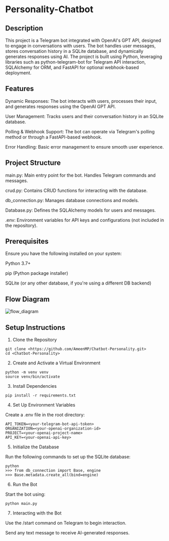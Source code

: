 # Personality-Chatbot


## Description

This project is a Telegram bot integrated with OpenAI's GPT API, designed to engage in conversations with users. The bot handles user messages, stores conversation history in a SQLite database, and dynamically generates responses using AI. The project is built using Python, leveraging libraries such as python-telegram-bot for Telegram API interaction, SQLAlchemy for ORM, and FastAPI for optional webhook-based deployment.


## Features

Dynamic Responses: The bot interacts with users, processes their input, and generates responses using the OpenAI GPT API.

User Management: Tracks users and their conversation history in an SQLite database.

Polling & Webhook Support: The bot can operate via Telegram's polling method or through a FastAPI-based webhook.

Error Handling: Basic error management to ensure smooth user experience.


## Project Structure

main.py: Main entry point for the bot. Handles Telegram commands and messages.

crud.py: Contains CRUD functions for interacting with the database.

db_connection.py: Manages database connections and models.

Database.py: Defines the SQLAlchemy models for users and messages.

.env: Environment variables for API keys and configurations (not included in the repository).


## Prerequisites

Ensure you have the following installed on your system:

Python 3.7+

pip (Python package installer)

SQLite (or any other database, if you're using a different DB backend)


## Flow Diagram

![flow_diagram](https://github.com/user-attachments/assets/59bd2328-6624-44ec-8b14-5365acee5136)


## Setup Instructions

1. Clone the Repository

```
git clone <https://github.com/AmeenMP/Chatbot-Personality.git>
cd <Chatbot-Personality>
```

2. Create and Activate a Virtual Environment

```
python -m venv venv
source venv/bin/activate
```

3. Install Dependencies

```
pip install -r requirements.txt
```

4. Set Up Environment Variables

Create a .env file in the root directory:

```
API_TOKEN=<your-telegram-bot-api-token>
ORGANIZATION=<your-openai-organization-id>
PROJECT=<your-openai-project-name>
API_KEY=<your-openai-api-key>
```

5. Initialize the Database

Run the following commands to set up the SQLite database:

```
python
>>> from db_connection import Base, engine
>>> Base.metadata.create_all(bind=engine)
```

6. Run the Bot

Start the bot using:

```
python main.py
```

7. Interacting with the Bot

Use the /start command on Telegram to begin interaction.

Send any text message to receive AI-generated responses.





